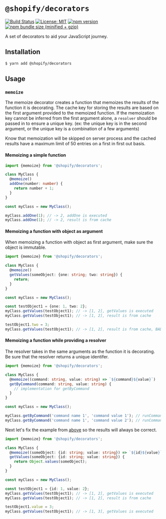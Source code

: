 # `@shopify/decorators`

[![Build Status](https://travis-ci.org/Shopify/quilt.svg?branch=master)](https://travis-ci.org/Shopify/quilt)
[![License: MIT](https://img.shields.io/badge/License-MIT-green.svg)](LICENSE.md) [![npm version](https://badge.fury.io/js/%40shopify%2Fdecorators.svg)](https://badge.fury.io/js/%40shopify%2Fdecorators.svg) [![npm bundle size (minified + gzip)](https://img.shields.io/bundlephobia/minzip/@shopify/decorators.svg)](https://img.shields.io/bundlephobia/minzip/@shopify/decorators.svg)

A set of decorators to aid your JavaScript journey.

## Installation

```bash
$ yarn add @shopify/decorators
```

## Usage

### `memoize`

The memoize decorator creates a function that memoizes the results of the function it is decorating.
The cache key for storing the results are based on the first argument provided to the memoized function.
If the memoization key cannot be inferred from the first argument alone, a `resolver` should be passed in to ensure a unique key. (ex: the unique key is in the second argument, or the unique key is a combination of a few arguments)

Know that memoization will be skipped on server process and the cached results have a maximum limit of 50 entries on a first in first out basis.

#### Memoizing a simple function

```ts
import {memoize} from '@shopify/decorators';

class MyClass {
  @memoize()
  addOne(number: number) {
    return number + 1;
  }
}

const myClass = new MyClass();

myClass.addOne(1); // -> 2, addOne is executed
myClass.addOne(1); // -> 2, result is from cache
```

#### Memoizing a function with object as argument

When memoizing a function with object as first argument, make sure the object is immutable.

```ts
import {memoize} from '@shopify/decorators';

class MyClass {
  @memoize()
  getValues(someObject: {one: string; two: string}) {
    return;
  }
}

const myClass = new MyClass();

const testObject1 = {one: 1, two: 2};
myClass.getValues(testObject1); // -> [1, 2], getValues is executed
myClass.getValues(testObject1); // -> [1, 2], result is from cache

testObject1.two = 3;
myClass.getValues(testObject1); // -> [1, 2], result is from cache, BAD
```

#### Memoizing a function while providing a resolver

The resolver takes in the same arguments as the function it is decorating.
Be sure that the resolver returns a unique identifer.

```ts
import {memoize} from '@shopify/decorators';

class MyClass {
  @memoize((command: string, value: string) => `${command}${value}`)
  getByCommand(command: string, value: string) {
    // implementation for getByCommand
  }
}

const myClass = new MyClass();

myClass.getByCommand('command name 1', 'command value 1'); // runCommand is executed
myClass.getByCommand('command name 1', 'command value 2'); // runCommand is executed
```

Next let's fix the example from [above](#memoizing-a-function-with-object-as-argument) so the results will always be correct.

```ts
import {memoize} from '@shopify/decorators';

class MyClass {
  @memoize((someObject: {id: string; value: string}) => `${id}${value}`)
  getValues(someObject: {id: string; value: string}) {
    return Object.values(someObject);
  }
}

const myClass = new MyClass();

const testObject1 = {id: 1, value: 2};
myClass.getValues(testObject1); // -> [1, 2], getValues is executed
myClass.getValues(testObject1); // -> [1, 2], result is from cache

testObject1.value = 3;
myClass.getValues(testObject1); // -> [1, 3], getValues is executed
```
